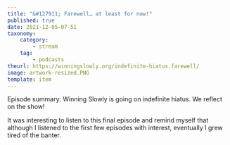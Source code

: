 ```yaml
---
title: "&#127911; Farewell… at least for now!"
published: true
date: 2021-12-05-07-51
taxonomy:
    category:
        - stream
    tag:
        - podcasts
theurl: https://winningslowly.org/indefinite-hiatus.farewell/
image: artwork-resized.PNG
template: item
---
```


Episode summary: Winning Slowly is going on indefinite hiatus. We reflect on the show!

It was interesting to listen to this final episode and remind myself that although I listened to the first few episodes with interest, eventually I grew tired of the banter.
